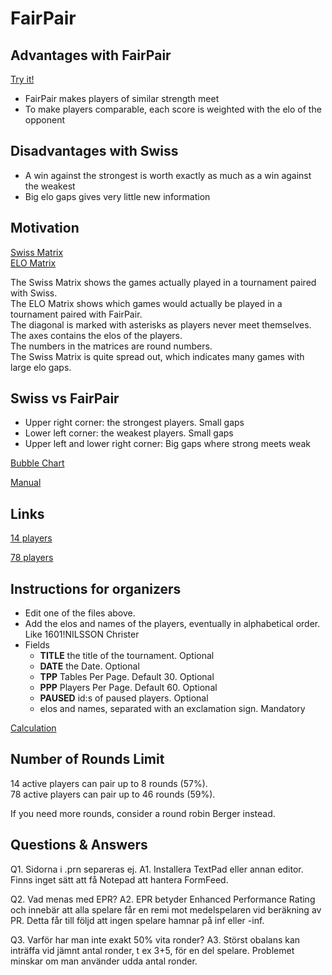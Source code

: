 # FairPair

## Advantages with FairPair

[Try it!](https://christernilsson.github.io/FairPair)

* FairPair makes players of similar strength meet
* To make players comparable, each score is weighted with the elo of the opponent

## Disadvantages with Swiss 

* A win against the strongest is worth exactly as much as a win against the weakest
* Big elo gaps gives very little new information

## Motivation

[Swiss Matrix](swiss-78.txt)  
[ELO Matrix](elo-78.txt)  

The Swiss Matrix shows the games actually played in a tournament paired with Swiss.  
The ELO Matrix shows which games would actually be played in a tournament paired with FairPair.  
The diagonal is marked with asterisks as players never meet themselves.  
The axes contains the elos of the players.  
The numbers in the matrices are round numbers.  
The Swiss Matrix is quite spread out, which indicates many games with large elo gaps.  

## Swiss vs FairPair

* Upper right corner: the strongest players. Small gaps
* Lower left corner: the weakest players. Small gaps
* Upper left and lower right corner: Big gaps where strong meets weak

[Bubble Chart](https://christernilsson.github.io/2024/027-BubbleChart)  

[Manual](markdown/manual.md)  

## Links

[14 players](tournaments/14.txt)  

[78 players](tournaments/78.txt)  

## Instructions for organizers
* Edit one of the files above.
* Add the elos and names of the players, eventually in alphabetical order. Like 1601!NILSSON Christer
* Fields
	* **TITLE** the title of the tournament. Optional
	* **DATE** the Date. Optional
	* **TPP** Tables Per Page. Default 30. Optional
	* **PPP** Players Per Page. Default 60. Optional
	* **PAUSED** id:s of paused players. Optional
	* elos and names, separated with an exclamation sign. Mandatory

[Calculation](markdown/calculation.md)

## Number of Rounds Limit

14 active players can pair up to  8 rounds (57%).  
78 active players can pair up to 46 rounds (59%).   

If you need more rounds, consider a round robin Berger instead.

## Questions & Answers

Q1. Sidorna i .prn separeras ej.
A1. Installera TextPad eller annan editor. Finns inget sätt att få Notepad att hantera FormFeed.

Q2. Vad menas med EPR?
A2. EPR betyder Enhanced Performance Rating och innebär att alla spelare får en remi mot medelspelaren vid beräkning av PR. Detta får till följd att ingen spelare hamnar på inf eller -inf.

Q3. Varför har man inte exakt 50% vita ronder?
A3. Störst obalans kan inträffa vid jämnt antal ronder, t ex 3+5, för en del spelare. Problemet minskar om man använder udda antal ronder.